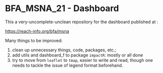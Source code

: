 # BFA_MSNA_21 - Dashboard

This a very-uncomplete-unclean repository for the dashboard published at :

https://reach-info.org/bfa/msna

Many things to be improved:

1. clean up unnecessary things, code, packages, etc.;
2. add utils and dashboard_f to package `impactR`: mostly or all done
3. try to move from `leaflet` to `tmap`, easier to write and read, though one needs to tackle the issue of legend format beforehand.

